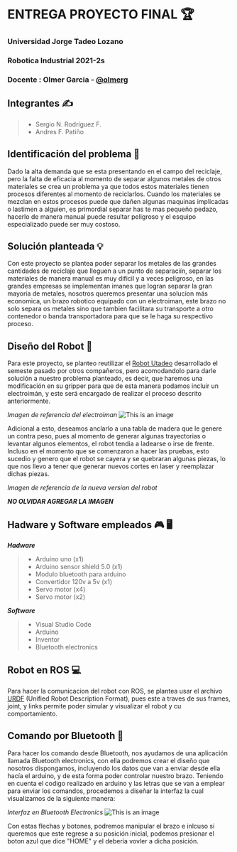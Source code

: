 # ENTREGA PROYECTO FINAL :trophy:

### Universidad Jorge Tadeo Lozano 
### Robotica Industrial 2021-2s
### Docente : Olmer Garcia - [@olmerg](https://github.com/olmerg)  
## Integrantes :writing_hand:
> - Sergio N. Rodríguez F.
> - Andres F. Patiño 
## Identificación del problema :mag_right:
Dado la alta demanda que se esta presentando en el campo del reciclaje, pero la falta de eficacia al momento de separar algunos metales de otros materiales se crea un problema ya que todos estos materiales tienen procesos diferentes al momento de reciclarlos. Cuando los materiales se mezclan en estos procesos puede que dañen algunas maquinas implicadas o lastimen a alguien, es primordial separar has te mas pequeño pedazo, hacerlo de manera manual puede resultar peligroso y el esquipo especializado puede ser muy costoso.
## Solución planteada :bulb:
Con este proyecto se plantea poder separar los metales de las grandes cantidades de reciclaje que lleguen a un punto de separaciín, separar los materiales de manera manual es muy dificil y a veces peligroso, en las grandes empresas se implementan imanes que logran separar la gran mayoria de metales, nosotros queremos presentar una solucion más economica, un brazo robotico equipado con un electroiman, este brazo no solo separa os metales sino que tambien facilitara su transporte a otro contenedor o banda transportadora para que se le haga su respectivo proceso. 
## Diseño del Robot :robot:
Para este proyecto, se planteo reutilizar el [Robot Utadeo](https://github.com/olmerg/rtb_serial_robot/tree/main/RobotUtadeo/urdf) desarrollado el semeste pasado por otros compañeros, pero acomodandolo para darle solución a nuestro problema planteado, es decir, que haremos una modificación en su gripper para que de esta manera podamos incluir un electroimán, y este será encargado de realizar el proceso descrito anteriormente. 

*Imagen de referencia del electroiman* 
![This is an image](https://www.hwlibre.com/wp-content/uploads/2020/01/electroiman.jpg) 

Adicional a esto, deseamos anclarlo a una tabla de madera que le genere un contra peso, pues al momento de generar algunas trayectorias o levantar algunos elementos, el robot tendia a ladearse o irse de frente. Incluso en el momento que se comenzaron a hacer las pruebas, esto sucedio y genero que el robot se cayera y se quebraran algunas piezas, lo que nos llevo a tener que generar nuevos cortes en laser y reemplazar dichas piezas.

*Imagen de referencia de la nueva version del robot* 

***NO OLVIDAR AGREGAR LA IMAGEN***
## Hadware y Software empleados :video_game: :desktop_computer:
***Hadware***
> - Arduino uno (x1)
> - Arduino sensor shield 5.0 (x1)
> - Modulo bluetooth para arduino 
> - Convertidor 120v a 5v (x1)
> - Servo motor (x4)
> - Servo motor (x2)

***Software***
> - Visual Studio Code
> - Arduino
> - Inventor
> - Bluetooth electronics
## Robot en ROS :computer:
Para hacer la comunicacion del robot con ROS, se plantea usar el archivo [URDF](https://github.com/olmerg/rtb_serial_robot/tree/main/SNRF/URDF)  (Unified Robot Description Format), pues este a traves de sus frames, joint, y links permite poder simular y visualizar el robot y cu comportamiento.
## Comando por Bluetooth :iphone:
Para hacer los comando desde Bluetooth, nos ayudamos de una aplicación llamada Bluetooth electronics, con ella podremos crear el diseño que nosotros dispongamos, incluyendo los datos que van a enviar desde ella hacía el arduino, y de esta forma poder controlar nuestro brazo. 
Teniendo en cuenta el codigo realizado en arduino y las letras que se van a emplear para enviar los comandos, procedemos a diseñar la interfaz la cual visualizamos de la siguiente manera:

*Interfaz en Bluetooth Electronics* 
![This is an image](https://github.com/olmerg/rtb_serial_robot/blob/4afb454277e984d69e93cb750831d621d27ca72c/RobotUTadeo_V2/Imagenes/InterfazBluetooth.jpg )

Con estas flechas y botones, podremos manipular el brazo e inlcuso si queremos que este regrese a su posición inicial, podemos presionar el boton azul que dice "HOME" y el debería vovler a dicha posición.
